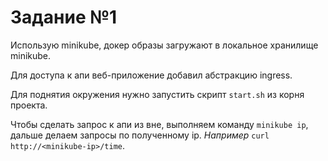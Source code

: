 # Задание №1
Использую minikube, докер образы загружают в локальное хранилище minikube.


Для доступа к апи веб-приложение добавил абстракцию ingress.


Для поднятия окружения нужно запустить скрипт `start.sh` из корня проекта.


Чтобы сделать запрос к апи из вне, выполняем команду `minikube ip`, дальше делаем запросы по полученному ip.
*Например* `curl http://<minikube-ip>/time`.